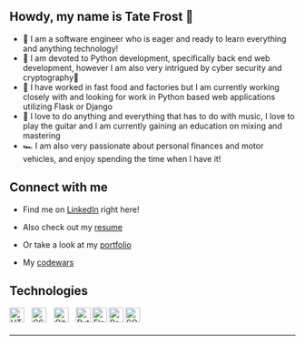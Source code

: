 ## Howdy, my name is Tate Frost 👋

- 🤠 I am a software engineer who is eager and ready to learn everything and anything technology! 
- 🐍 I am devoted to Python development, specifically back end web development, however I am also very intrigued by cyber security and cryptography👀 
- 💪 I have worked in fast food and factories but I am currently working closely with and looking for work in Python based web applications utilizing Flask or Django
- 🎸 I love to do anything and everything that has to do with music, I love to play the guitar and I am currently gaining an education on mixing and mastering
- 🏎 I am also very passionate about personal finances and motor vehicles, and enjoy spending the time when I have it!

## Connect with me

- Find me on [LinkedIn](https://www.linkedin.com/in/tate-frost/) right here!

- Also check out my [resume](https://docs.google.com/document/d/12QEgAKQ3NGxJnGTcjPDemnMkYcZ9nBKsOhmGJBwvKxI/edit?usp=sharing)

- Or take a look at my [portfolio](https://tatefrost.github.io/index.html)

- My [codewars](https://www.codewars.com/users/tatefrost)


## Technologies

<img align="left" alt="HTML5" width="26px" src="https://cdn.jsdelivr.net/gh/devicons/devicon/icons/html5/html5-original.svg" style="padding-right:10px;" />
<img align="left" alt="CSS3" width="26px" src="https://cdn.jsdelivr.net/gh/devicons/devicon/icons/css3/css3-original.svg" style="padding-right:10px;" />
<img align="left" alt="GitHub" width="26px" src="https://user-images.githubusercontent.com/3369400/139448065-39a229ba-4b06-434b-bc67-616e2ed80c8f.png" style="padding-right:10px;" />
<img align="left" alt="Python" width="26px" src="https://cdn.jsdelivr.net/gh/devicons/devicon/icons/python/python-original.svg" />
<img align="left" alt="Flask" width="26px" src="https://cdn.jsdelivr.net/gh/devicons/devicon/icons/flask/flask-original.svg" />
<img align="left" alt="PostgreSQL" width="26px" src="https://cdn.jsdelivr.net/gh/devicons/devicon/icons/postgresql/postgresql-original.svg" />
<img align="left" alt="SQLAlchemy" width="26px" src="https://cdn.jsdelivr.net/gh/devicons/devicon/icons/sqlalchemy/sqlalchemy-original.svg" />

<br />
<br />

---
